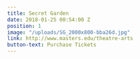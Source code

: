 ```yaml
---
title: Secret Garden
date: 2018-01-25 00:54:00 Z
position: 1
image: "/uploads/SG_2000x800-bba26d.jpg"
link: http://www.masters.edu/theatre-arts
button-text: Purchase Tickets
---
```


